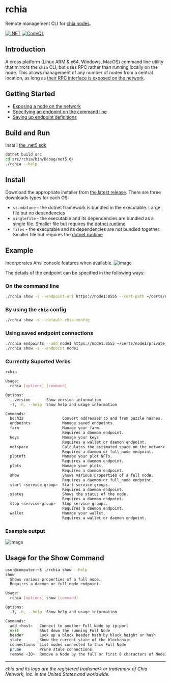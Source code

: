 # rchia

Remote management CLI for [chia nodes](https://github.com/Chia-Network/chia-blockchain).

[![.NET](https://github.com/dkackman/rchia/actions/workflows/dotnet.yml/badge.svg)](https://github.com/dkackman/rchia/actions/workflows/dotnet.yml)
[![CodeQL](https://github.com/dkackman/rchia/actions/workflows/codeql-analysis.yml/badge.svg)](https://github.com/dkackman/rchia/actions/workflows/codeql-analysis.yml)

## Introduction

A cross platform (Linux ARM & x64, Windows, MacOS) command line utility that mirrors the `chia` CLI, but uses RPC rather than running locally on the node. This allows management of any number of nodes from a central location, as long as [their RPC interface is exposed on the network](https://github.com/dkackman/rchia/wiki/Exposing-a-Node-on-the-Network).

## Getting Started

- [Exposing a node on the network](https://github.com/dkackman/rchia/wiki/Exposing-a-Node-on-the-Network)
- [Specifying an endpoint on the command line](https://github.com/dkackman/rchia/wiki/Specifiying-RPC-Endpoints)
- [Saving up endpoint definitions](https://github.com/dkackman/rchia/wiki/Managing-Saved-Enpoints)

## Build and Run

Install [the .net5 sdk](https://dotnet.microsoft.com/download)

```bash
dotnet build src
cd src/rchia/bin/Debug/net5.0/
./rchia --help
```

## Install

Download the appropriate installer from [the latest release](https://github.com/dkackman/rchia/releases).
There are three downloads types for each OS:
- `standalone` - the dotnet framework is bundled in the executable. Large file but no dependencies
- `singlefile` - the executable and its dependencies are bundled as a single file. Smaller file but requires the [dotnet runtime](https://dotnet.microsoft.com/download/dotnet/5.0)
- `files` - the executable and its dependencies are not bundled together. Smaller file but requires the [dotnet runtime](https://dotnet.microsoft.com/download/dotnet/5.0)

## Example

Incorporates Ansi console features when available.
![image](https://user-images.githubusercontent.com/5160233/134552277-59128c00-64e0-474d-88ac-50b092993a68.png)

The details of the endpoint can be specified in the following ways:

### On the command line

```bash
./rchia show -s --endpoint-uri https://node1:8555 --cert-path ~/certs/node1/private_full_node.crt --key-path ~/certs/node1/private_full_node.key
```

### By using the `chia` config

```bash
./rchia show -s --default-chia-config
```

### Using saved endpoint connections

```bash
./rchia endpoints --add node1 https://node1:8555 ~/certs/node1/private_full_node.crt ~/certs/node1/private_full_node.key
./rchia show -s --endpoint node1
```

### Currently Suported Verbs

```bash
rchia

Usage:
  rchia [options] [command]

Options:
  --version       Show version information
  -?, -h, --help  Show help and usage information

Commands:
  bech32                 Convert addresses to and from puzzle hashes.
  endpoints              Manage saved endpoints.
  farm                   Manage your farm.
                         Requires a daemon endpoint.
  keys                   Manage your keys
                         Requires a wallet or daemon endpoint.
  netspace               Calculates the estimated space on the network given two block header hashes.
                         Requires a daemon or full_node endpoint.
  plotnft                Manage your plot NFTs.
                         Requires a daemon endpoint.
  plots                  Manage your plots.
                         Requires a daemon endpoint.
  show                   Shows various properties of a full node.
                         Requires a daemon or full_node endpoint.
  start <service-group>  Start service groups.
                         Requires a daemon endpoint.
  status                 Shows the status of the node.
                         Requires a daemon endpoint.
  stop <service-group>   Stop service groups.
                         Requires a daemon endpoint.
  wallet                 Manage your wallet.
                         Requires a wallet or daemon endpoint.
```

### Example output

![image](https://user-images.githubusercontent.com/5160233/134552904-50ea4822-d53a-4144-85be-86c9bcbd1625.png)

## Usage for the Show Command
```bash
user@computer:~$ ./rchia show --help
show
  Shows various properties of a full node.
  Requires a daemon or full_node endpoint.

Usage:
  rchia [options] show [command]

Options:
  -?, -h, --help  Show help and usage information

Commands:
  add <host>   Connect to another Full Node by ip:port
  exit         Shut down the running Full Node
  header       Look up a block header hash by block height or hash
  state        Show the current state of the blockchain
  connections  List nodes connected to this Full Node
  prune        Prune stale connections
  remove <ID>  Remove a Node by the full or first 8 characters of NodeID
```
___

_chia and its logo are the registered trademark or trademark of Chia Network, Inc. in the United States and worldwide._
